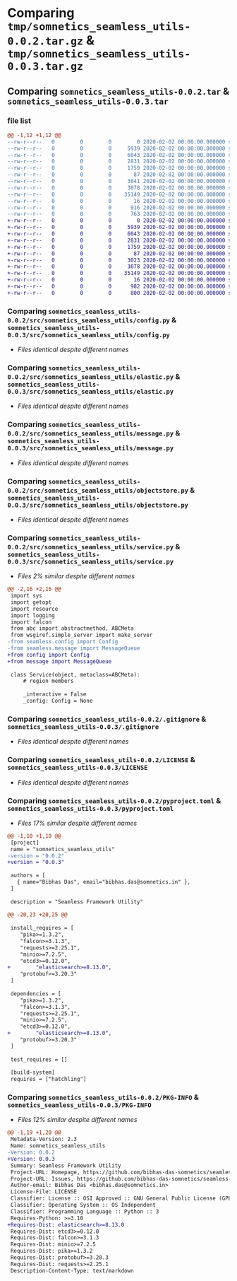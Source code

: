 # Comparing `tmp/somnetics_seamless_utils-0.0.2.tar.gz` & `tmp/somnetics_seamless_utils-0.0.3.tar.gz`

## Comparing `somnetics_seamless_utils-0.0.2.tar` & `somnetics_seamless_utils-0.0.3.tar`

### file list

```diff
@@ -1,12 +1,12 @@
--rw-r--r--   0        0        0        0 2020-02-02 00:00:00.000000 somnetics_seamless_utils-0.0.2/src/somnetics_seamless_utils/__init__.py
--rw-r--r--   0        0        0     5939 2020-02-02 00:00:00.000000 somnetics_seamless_utils-0.0.2/src/somnetics_seamless_utils/config.py
--rw-r--r--   0        0        0     6043 2020-02-02 00:00:00.000000 somnetics_seamless_utils-0.0.2/src/somnetics_seamless_utils/elastic.py
--rw-r--r--   0        0        0     2831 2020-02-02 00:00:00.000000 somnetics_seamless_utils-0.0.2/src/somnetics_seamless_utils/message.py
--rw-r--r--   0        0        0     1759 2020-02-02 00:00:00.000000 somnetics_seamless_utils-0.0.2/src/somnetics_seamless_utils/objectstore.py
--rw-r--r--   0        0        0       87 2020-02-02 00:00:00.000000 somnetics_seamless_utils-0.0.2/src/somnetics_seamless_utils/requirements.txt
--rw-r--r--   0        0        0     3041 2020-02-02 00:00:00.000000 somnetics_seamless_utils-0.0.2/src/somnetics_seamless_utils/service.py
--rw-r--r--   0        0        0     3078 2020-02-02 00:00:00.000000 somnetics_seamless_utils-0.0.2/.gitignore
--rw-r--r--   0        0        0    35149 2020-02-02 00:00:00.000000 somnetics_seamless_utils-0.0.2/LICENSE
--rw-r--r--   0        0        0       16 2020-02-02 00:00:00.000000 somnetics_seamless_utils-0.0.2/README.md
--rw-r--r--   0        0        0      916 2020-02-02 00:00:00.000000 somnetics_seamless_utils-0.0.2/pyproject.toml
--rw-r--r--   0        0        0      763 2020-02-02 00:00:00.000000 somnetics_seamless_utils-0.0.2/PKG-INFO
+-rw-r--r--   0        0        0        0 2020-02-02 00:00:00.000000 somnetics_seamless_utils-0.0.3/src/somnetics_seamless_utils/__init__.py
+-rw-r--r--   0        0        0     5939 2020-02-02 00:00:00.000000 somnetics_seamless_utils-0.0.3/src/somnetics_seamless_utils/config.py
+-rw-r--r--   0        0        0     6043 2020-02-02 00:00:00.000000 somnetics_seamless_utils-0.0.3/src/somnetics_seamless_utils/elastic.py
+-rw-r--r--   0        0        0     2831 2020-02-02 00:00:00.000000 somnetics_seamless_utils-0.0.3/src/somnetics_seamless_utils/message.py
+-rw-r--r--   0        0        0     1759 2020-02-02 00:00:00.000000 somnetics_seamless_utils-0.0.3/src/somnetics_seamless_utils/objectstore.py
+-rw-r--r--   0        0        0       87 2020-02-02 00:00:00.000000 somnetics_seamless_utils-0.0.3/src/somnetics_seamless_utils/requirements.txt
+-rw-r--r--   0        0        0     3023 2020-02-02 00:00:00.000000 somnetics_seamless_utils-0.0.3/src/somnetics_seamless_utils/service.py
+-rw-r--r--   0        0        0     3078 2020-02-02 00:00:00.000000 somnetics_seamless_utils-0.0.3/.gitignore
+-rw-r--r--   0        0        0    35149 2020-02-02 00:00:00.000000 somnetics_seamless_utils-0.0.3/LICENSE
+-rw-r--r--   0        0        0       16 2020-02-02 00:00:00.000000 somnetics_seamless_utils-0.0.3/README.md
+-rw-r--r--   0        0        0      982 2020-02-02 00:00:00.000000 somnetics_seamless_utils-0.0.3/pyproject.toml
+-rw-r--r--   0        0        0      800 2020-02-02 00:00:00.000000 somnetics_seamless_utils-0.0.3/PKG-INFO
```

### Comparing `somnetics_seamless_utils-0.0.2/src/somnetics_seamless_utils/config.py` & `somnetics_seamless_utils-0.0.3/src/somnetics_seamless_utils/config.py`

 * *Files identical despite different names*

### Comparing `somnetics_seamless_utils-0.0.2/src/somnetics_seamless_utils/elastic.py` & `somnetics_seamless_utils-0.0.3/src/somnetics_seamless_utils/elastic.py`

 * *Files identical despite different names*

### Comparing `somnetics_seamless_utils-0.0.2/src/somnetics_seamless_utils/message.py` & `somnetics_seamless_utils-0.0.3/src/somnetics_seamless_utils/message.py`

 * *Files identical despite different names*

### Comparing `somnetics_seamless_utils-0.0.2/src/somnetics_seamless_utils/objectstore.py` & `somnetics_seamless_utils-0.0.3/src/somnetics_seamless_utils/objectstore.py`

 * *Files identical despite different names*

### Comparing `somnetics_seamless_utils-0.0.2/src/somnetics_seamless_utils/service.py` & `somnetics_seamless_utils-0.0.3/src/somnetics_seamless_utils/service.py`

 * *Files 2% similar despite different names*

```diff
@@ -2,16 +2,16 @@
 import sys
 import getopt
 import resource
 import logging
 import falcon
 from abc import abstractmethod, ABCMeta
 from wsgiref.simple_server import make_server
-from seamless.config import Config
-from seamless.message import MessageQueue
+from config import Config
+from message import MessageQueue
 
 class Service(object, metaclass=ABCMeta):
     # region members
 
     _interactive = False
     _config: Config = None
```

### Comparing `somnetics_seamless_utils-0.0.2/.gitignore` & `somnetics_seamless_utils-0.0.3/.gitignore`

 * *Files identical despite different names*

### Comparing `somnetics_seamless_utils-0.0.2/LICENSE` & `somnetics_seamless_utils-0.0.3/LICENSE`

 * *Files identical despite different names*

### Comparing `somnetics_seamless_utils-0.0.2/pyproject.toml` & `somnetics_seamless_utils-0.0.3/pyproject.toml`

 * *Files 17% similar despite different names*

```diff
@@ -1,10 +1,10 @@
 [project]
 name = "somnetics_seamless_utils"
-version = "0.0.2"
+version = "0.0.3"
 
 authors = [
   { name="Bibhas Das", email="bibhas.das@somnetics.in" },
 ]
 
 description = "Seamless Framework Utility"
 
@@ -20,23 +20,25 @@
 
 install_requires = [
 	"pika>=1.3.2",
 	"falcon>=3.1.3",
 	"requests>=2.25.1",
 	"minio>=7.2.5",
 	"etcd3>=0.12.0",
+        "elasticsearch>=8.13.0",
 	"protobuf>=3.20.3"
 ]
 
 dependencies = [
 	"pika>=1.3.2",
 	"falcon>=3.1.3",
 	"requests>=2.25.1",
 	"minio>=7.2.5",
 	"etcd3>=0.12.0",
+        "elasticsearch>=8.13.0",
 	"protobuf>=3.20.3"
 ]
 
 test_requires = []
 
 [build-system]
 requires = ["hatchling"]
```

### Comparing `somnetics_seamless_utils-0.0.2/PKG-INFO` & `somnetics_seamless_utils-0.0.3/PKG-INFO`

 * *Files 12% similar despite different names*

```diff
@@ -1,19 +1,20 @@
 Metadata-Version: 2.3
 Name: somnetics_seamless_utils
-Version: 0.0.2
+Version: 0.0.3
 Summary: Seamless Framework Utility
 Project-URL: Homepage, https://github.com/bibhas-das-somnetics/seamless-utils
 Project-URL: Issues, https://github.com/bibhas-das-somnetics/seamless-utils/issues
 Author-email: Bibhas Das <bibhas.das@somnetics.in>
 License-File: LICENSE
 Classifier: License :: OSI Approved :: GNU General Public License (GPL)
 Classifier: Operating System :: OS Independent
 Classifier: Programming Language :: Python :: 3
 Requires-Python: >=3.10
+Requires-Dist: elasticsearch>=8.13.0
 Requires-Dist: etcd3>=0.12.0
 Requires-Dist: falcon>=3.1.3
 Requires-Dist: minio>=7.2.5
 Requires-Dist: pika>=1.3.2
 Requires-Dist: protobuf>=3.20.3
 Requires-Dist: requests>=2.25.1
 Description-Content-Type: text/markdown
```

